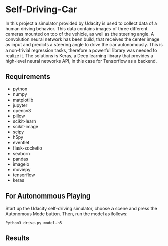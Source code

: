 # Self-Driving-Car

In this project a simulator provided by Udacity is used to collect data of a human driving behavior. This data contains images of three different cameras mounted on top of the vehicle, as well as the steering angle. A convolution neural network has been build, that receives the center image as input and predicts a steering angle to drive the car autonomously. This is a non-trivial regression tasks, therefore a powerful library was needed to realize it. The solutions is Keras, a Deep learning library that provides a high-level neural networks API, in this case for Tensorflow as a backend.

## Requirements
- python
- numpy
- matplotlib
- jupyter
- opencv3
- pillow
- scikit-learn
- scikit-image
- scipy
- h5py
- eventlet
- flask-socketio
- seaborn
- pandas
- imageio
- moviepy
- tensorflow
- keras

## For Autonommous Playing
Start up the Udacity self-driving simulator, choose a scene and press the Autonomous Mode button. Then, run the model as follows:
```
Python3 drive.py model.h5
```

## Results
